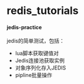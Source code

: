 ﻿# redis_tutorials
#### jedis-practice

jedis的简单测试，包括：
  + lua脚本获取键值对
  + Jedis连接池获取实例
  + 对象序列化存入JEDIS
  + pipline批量操作
